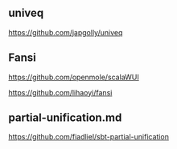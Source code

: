 ## univeq

https://github.com/japgolly/univeq

## Fansi
https://github.com/openmole/scalaWUI


https://github.com/lihaoyi/fansi

## partial-unification.md

https://github.com/fiadliel/sbt-partial-unification

